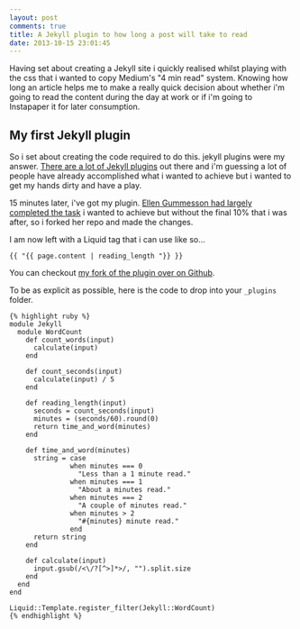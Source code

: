 ```yaml
---
layout: post
comments: true
title: A Jekyll plugin to how long a post will take to read
date: 2013-10-15 23:01:45
---
```


Having set about creating a Jekyll site i quickly realised whilst playing with the css that i wanted to copy Medium's "4 min read" system. Knowing how long an article helps me to make a really quick decision about whether i'm going to read the content during the day at work or if i'm going to Instapaper it for later consumption.

## My first Jekyll plugin

So i set about creating the code required to do this. jekyll plugins were my answer. [There are a lot of Jekyll plugins](http://jekyllrb.com/docs/plugins/ "Jekyll plugins") out there and i'm guessing a lot of people have already accomplished what i wanted to achieve but i wanted to get my hands dirty and have a play.

15 minutes later, i've got my plugin. [Ellen Gummesson had largely completed the task](http://ellengummesson.com/blog/2013/01/31/wordcount-plugin-for-jekyll/ "Ellen Gummesson's Jekyll Word Count Plugin") i wanted to achieve but without the final 10% that i was after, so i forked her repo and made the changes.

I am now left with a Liquid tag that i can use like so…
    
    {{ "{{ page.content | reading_length "}} }}

You can checkout [my fork of the plugin over on Github](https://github.com/coolbox/jekyll-post-length "Jekyll post length plugin").

To be as explicit as possible, here is the code to drop into your `_plugins` folder.

    {% highlight ruby %}
    module Jekyll
      module WordCount
        def count_words(input)
          calculate(input)
        end

        def count_seconds(input)
          calculate(input) / 5
        end

        def reading_length(input)
          seconds = count_seconds(input)
          minutes = (seconds/60).round(0)
          return time_and_word(minutes)
        end

        def time_and_word(minutes)
          string = case
                   when minutes === 0
                     "Less than a 1 minute read."
                   when minutes === 1
                     "About a minutes read."
                   when minutes === 2
                     "A couple of minutes read."
                   when minutes > 2
                     "#{minutes} minute read."
                   end
          return string
        end

        def calculate(input)
          input.gsub(/<\/?[^>]*>/, "").split.size
        end
      end
    end

    Liquid::Template.register_filter(Jekyll::WordCount)
    {% endhighlight %}